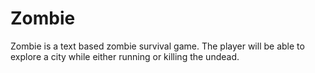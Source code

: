 Zombie
======
Zombie is a text based zombie survival game.
The player will be able to explore a city while either running or killing the undead.
